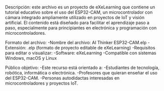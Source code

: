 Descripción: este archivo es un proyecto de eXeLearning que contiene un tutorial educativo sobre el uso del ESP32-CAM, un microcontrolador con cámara integrado ampliamente utilizado en proyectos de IoT y visión artificial.
El contenido está diseñado para facilitar el aprendizaje paso a paso, especialmente para principiantes en electrónica y programación con microcontroladores. 

Formato del archivo:
-Nombre del archivo: AI Thinker ESP32-CAM.elp
-Extensión: .elp (formato de proyecto editable de eXeLearning)
-Requisitos para editar o visualizar:
-Software: eXeLearning
-Compatible con sistemas Windows, macOS y Linux

Público objetivo:
-Este recurso está orientado a:
-Estudiantes de tecnología, robótica, informática o electrónica.
-Profesores que quieran enseñar el uso del ESP32-CAM.
-Personas autodidactas interesadas en microcontroladores y proyectos IoT.
